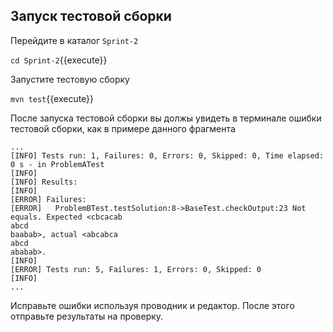 ## Запуск тестовой сборки

Перейдите в каталог `Sprint-2`

`cd Sprint-2`{{execute}}

Запустите тестовую сборку

`mvn test`{{execute}}

После запуска тестовой сборки вы должы увидеть в терминале ошибки тестовой сборки, как в примере данного фрагмента

```
...
[INFO] Tests run: 1, Failures: 0, Errors: 0, Skipped: 0, Time elapsed: 0 s - in ProblemATest
[INFO]
[INFO] Results:
[INFO]
[ERROR] Failures:
[ERROR]   ProblemBTest.testSolution:8->BaseTest.checkOutput:23 Not equals. Expected <cbcacab
abcd
baabab>, actual <abcabca
abcd
ababab>.
[INFO]
[ERROR] Tests run: 5, Failures: 1, Errors: 0, Skipped: 0
[INFO]
...
```

Исправьте ошибки используя проводник и редактор. После этого отправьте результаты на проверку. 